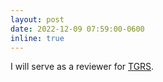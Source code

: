 ```yaml
---
layout: post
date: 2022-12-09 07:59:00-0600
inline: true
---
```


I will serve as a reviewer for [TGRS](https://ieeexplore.ieee.org/xpl/RecentIssue.jsp?punumber=36).